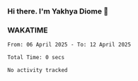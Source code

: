 ### Hi there. I'm Yakhya Diome 👋

### WAKATIME
<!--START_SECTION:waka-->

```txt
From: 06 April 2025 - To: 12 April 2025

Total Time: 0 secs

No activity tracked
```

<!--END_SECTION:waka-->
